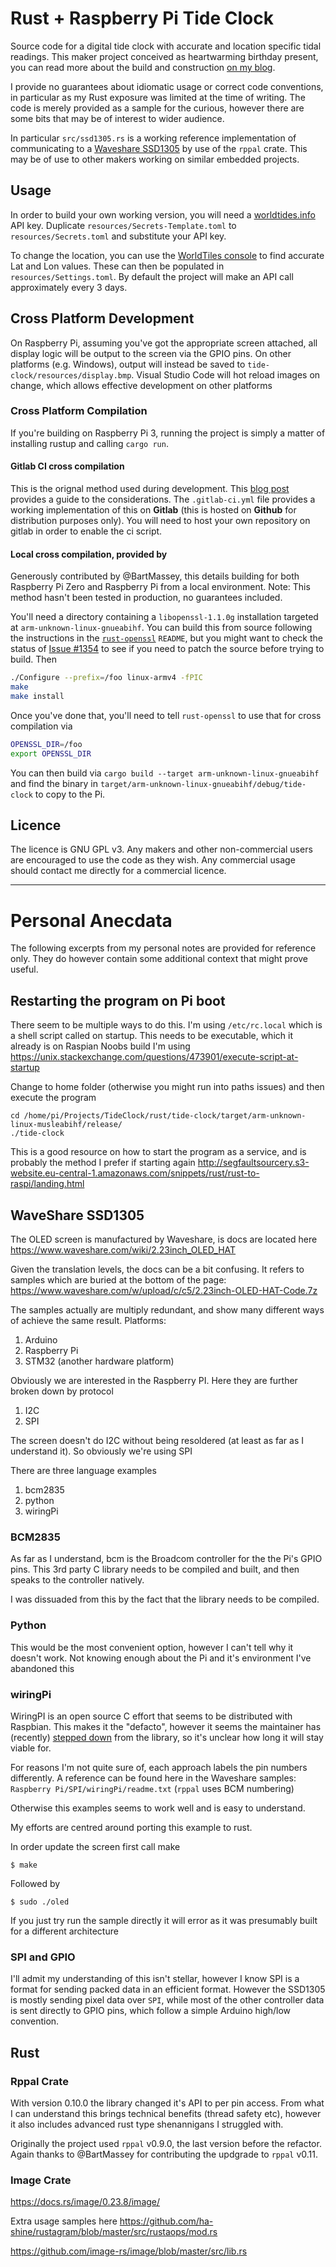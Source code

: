 
# Rust + Raspberry Pi Tide Clock

Source code for a digital tide clock with accurate and location specific tidal readings. This maker project conceived as heartwarming birthday present, you can read more about the build and construction [on my blog](https://thefuntastic.com/blog/rust-tide-clock).

I provide no guarantees about idiomatic usage or correct code conventions, in particular as my Rust exposure was limited at the time of writing. The code is merely provided as a sample for the curious, however there are some bits that may be of interest to wider audience.

In particular `src/ssd1305.rs` is a working reference implementation of communicating to a [Waveshare SSD1305](https://thepihut.com/collections/waveshare/products/128x32-2-23inch-oled-display-hat-for-raspberry-pi) by use of the `rppal` crate. This may be of use to other makers working on similar embedded projects. 

## Usage 

In order to build your own working version, you will need a [worldtides.info](https://www.worldtides.info/developer) API key. Duplicate `resources/Secrets-Template.toml` to `resources/Secrets.toml` and substitute your API key.

To change the location, you can use the [WorldTiles console](https://www.worldtides.info/) to find accurate Lat and Lon values. These can then be populated in `resources/Settings.toml`. By default the project will make an API call approximately every 3 days.

## Cross Platform Development

On Raspberry Pi, assuming you've got the appropriate screen attached, all display logic will be output to the screen via the GPIO pins. On other platforms (e.g. Windows), output will instead be saved to `tide-clock/resources/display.bmp`. Visual Studio Code will hot reload images on change, which allows effective development on other platforms

### Cross Platform Compilation 

If you're building on Raspberry Pi 3, running the project is simply a matter of installing rustup and calling `cargo run`.

#### Gitlab CI cross compilation 
This is the orignal method used during development. This [blog post](https://piers.rocks/docker/containers/raspberry/pi/rust/cross/compile/compilation/2018/12/16/rust-compilation-for-raspberry-pi.html) provides a guide to the considerations. The `.gitlab-ci.yml` file provides a working implementation of this on **Gitlab** (this is hosted on **Github** for distribution purposes only). You will need to host your own repository on gitlab in order to enable the ci script.

#### Local cross compilation, provided by 
Generously contributed by @BartMassey, this details building for both Raspberry Pi Zero and Raspberry Pi from a local environment. Note: This method hasn't been tested in production, no guarantees included. 

You'll need a directory containing a `libopenssl-1.1.0g` installation targeted at `arm-unknown-linux-gnueabihf`. You can build this from source following the instructions in the [`rust-openssl`](https://github.com/sfackler/rust-openssl) `README`, but you might want to check the status of [Issue #1354](https://github.com/sfackler/rust-openssl/issues/1354) to see if you need to patch the source before trying to build. Then

```sh
./Configure --prefix=/foo linux-armv4 -fPIC
make
make install
```

Once you've done that, you'll need to tell `rust-openssl` to use that for cross compilation via

```sh
OPENSSL_DIR=/foo
export OPENSSL_DIR
```

You can then build via `cargo build --target arm-unknown-linux-gnueabihf` and find the binary in `target/arm-unknown-linux-gnueabihf/debug/tide-clock` to copy to the Pi.
 
## Licence

The licence is GNU GPL v3. Any makers and other non-commercial users are encouraged to use the code as they wish. Any commercial usage should contact me directly for a commercial licence.   

---

# Personal Anecdata

The following excerpts from my personal notes are provided for reference only. They do however contain some additional context that might prove useful.

## Restarting the program on Pi boot

There seem to be multiple ways to do this. I'm using `/etc/rc.local` which is a shell script called on startup. This needs to be executable, which it already is on Raspian Noobs build I'm using 
https://unix.stackexchange.com/questions/473901/execute-script-at-startup

Change to home folder (otherwise you might run into paths issues) and then execute the program
```
cd /home/pi/Projects/TideClock/rust/tide-clock/target/arm-unknown-linux-musleabihf/release/
./tide-clock
```


This is a good resource on how to start the program as a service, and is probably the method I prefer if starting again
http://segfaultsourcery.s3-website.eu-central-1.amazonaws.com/snippets/rust/rust-to-raspi/landing.html


## WaveShare SSD1305
The OLED screen is manufactured by Waveshare, is docs are located here 
https://www.waveshare.com/wiki/2.23inch_OLED_HAT

Given the translation levels, the docs can be a bit confusing. It refers to samples which are buried at the bottom of the page:
https://www.waveshare.com/w/upload/c/c5/2.23inch-OLED-HAT-Code.7z

The samples actually are multiply redundant, and show many different ways of achieve the same result. 
Platforms:
1. Arduino
2. Raspberry Pi 
3. STM32 (another hardware platform)

Obviously we are interested in the Raspberry PI. Here they are further broken down by protocol
1. I2C
2. SPI

The screen doesn't do I2C without being resoldered (at least as far as I understand it). So obviously we're using SPI

There are three language examples
1. bcm2835
2. python 
3. wiringPi

### BCM2835

As far as I understand, bcm is the Broadcom controller for the the Pi's GPIO pins. This 3rd party C library needs to be compiled and built, and then speaks to the controller natively. 

I was dissuaded from this by the fact that the library needs to be compiled.

### Python

This would be the most convenient option, however I can't tell why it doesn't work. Not knowing enough about the Pi and it's environment I've abandoned this

### wiringPi 

WiringPI is an open source C effort that seems to be distributed with Raspbian. This makes it the "defacto", however it seems the maintainer has (recently) [stepped down](http://wiringpi.com/wiringpi-deprecated/) from the library, so it's unclear how long it will stay viable for. 

For reasons I'm not quite sure of, each approach labels the pin numbers differently. A reference can be found here in the Waveshare samples:
`Raspberry Pi/SPI/wiringPi/readme.txt` 
(`rppal` uses BCM numbering)

Otherwise this examples seems to work well and is easy to understand. 

My efforts are centred around porting this example to rust. 

In order update the screen first call make
```
$ make
```
Followed by 
```
$ sudo ./oled
```

If you just try run the sample directly it will error as it was presumably built for a different architecture 

### SPI and GPIO

I'll admit my understanding of this isn't stellar, however I know SPI is a format for sending packed data in an efficient format. However the SSD1305 is mostly sending pixel data over `SPI`, while most of the other controller data is sent directly to GPIO pins, which follow a simple Arduino high/low convention.

## Rust 

### Rppal Crate 

With version 0.10.0 the library changed it's API to per pin access. From what I can understand this brings technical benefits (thread safety etc), however it also includes advanced rust type shenannigans I struggled with.

Originally the project used `rppal` v0.9.0, the last version before the refactor. Again thanks to @BartMassey for contributing the updgrade to `rppal` v0.11.

### Image Crate 

https://docs.rs/image/0.23.8/image/

Extra usage samples here
https://github.com/ha-shine/rustagram/blob/master/src/rustaops/mod.rs

https://github.com/image-rs/image/blob/master/src/lib.rs
